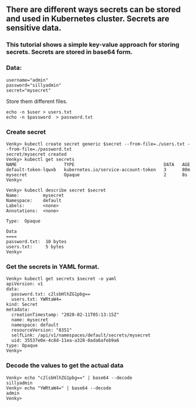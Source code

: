 ## There are different ways secrets can be stored and used in Kubernetes cluster. Secrets are sensitive data.

### This tutorial shows a simple key-value approach for storing secrets. Secrets are stored in base64 form.

### Data:
```
username="admin"
password="sillyadmin"
secret="mysecret"
```

Store them different files.

```
echo -n $user > users.txt
echo -n $password  > password.txt
```

### Create secret

```
Venky> kubectl create secret generic $secret --from-file=./users.txt --from-file=./password.txt
secret/mysecret created
Venky> kubectl get secrets
NAME                  TYPE                                  DATA   AGE
default-token-lqwxb   kubernetes.io/service-account-token   3      80m
mysecret              Opaque                                2      8s
Venky>

Venky> kubectl describe secret $secret
Name:         mysecret
Namespace:    default
Labels:       <none>
Annotations:  <none>

Type:  Opaque

Data
====
password.txt:  10 bytes
users.txt:     5 bytes
Venky>
```
### Get the secrets in YAML format.

```
Venky> kubectl get secrets $secret -o yaml
apiVersion: v1
data:
  password.txt: c2lsbHlhZG1pbg==
  users.txt: YWRtaW4=
kind: Secret
metadata:
  creationTimestamp: "2020-02-11T05:13:15Z"
  name: mysecret
  namespace: default
  resourceVersion: "8351"
  selfLink: /api/v1/namespaces/default/secrets/mysecret
  uid: 35537e0e-4c8d-11ea-a328-0ada6afeb9a6
type: Opaque
Venky>
```

### Decode the values to get the actual data

```
Venky> echo "c2lsbHlhZG1pbg==" | base64 --decode
sillyadmin                                                                                                         
Venky> echo "YWRtaW4=" | base64 --decode
admin
Venky>

```



